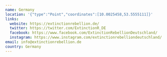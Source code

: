 ```yaml
---
name: Germany
location: '{"type":"Point","coordinates":[10.0025458,53.5555111]}'
links:
  website: https://extinctionrebellion.de/
  twitter: https://twitter.com/ExtinctionR_DE
  facebook: https://www.facebook.com/ExtinctionRebellionDeutschland/
  instagram: https://www.instagram.com/extinctionrebelliondeutschland/
email: info@extinctionrebellion.de
country: Germany
---
```

